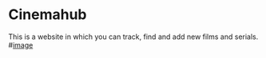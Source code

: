 # Cinemahub
This is a website in which you can track, find and add new films and serials. 
#[image](https://user-images.githubusercontent.com/46284108/154353710-f5673e2c-af5b-4fc3-9709-9f43aae64af9.png)
